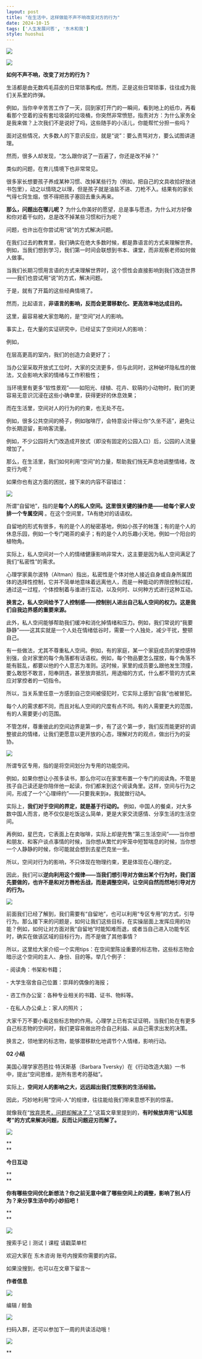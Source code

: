 ```yaml
---
layout: post
title: "在生活中，这样做能不声不响改变对方的行为"
date: 2024-10-15
tags: ['人生发展问答', '东木和我']
style: huoshui
---
```


![](/assets/post_images/2024-10-15-17319182472870.1171821875599206.jpeg)



![](/assets/post_images/2024-10-15-17319182471600.5621884445004905.jpeg)

**如何不声不响，改变了对方的行为？**

  

生活都是由无数鸡毛蒜皮的日常琐事构成。然而，正是这些日常琐事，往往成为我们关系里的炸弹。

  

例如，当你辛辛苦苦工作了一天，回到家打开门的一瞬间，看到地上的纸巾，再看看那个空着的没有套垃圾袋的垃圾桶，你突然非常愤怒，指责对方：为什么家务全是我来做？上次我们不是说好了吗，这些随手的小活儿，你能帮忙分担一些吗？

  

面对这些情况，大多数人的下意识反应，就是“说”：要么责骂对方，要么试图讲道理。

  

然而，很多人却发现，“怎么跟你说了一百遍了，你还是改不掉？”

  

类似的问题，在育儿情境下也非常常见。

  

很多家长想要孩子养成某种习惯、改掉某些行为（例如，把自己的文具收拾好放进书包里），动之以情晓之以理，但是孩子就是油盐不进、刀枪不入。结果有的家长气得七窍生烟，恨不得把孩子塞回去重头再来。

  

**那么，问题出在哪儿呢？** 为什么你美好的愿望，总是事与愿违，为什么对方好像和你对着干似的，总是改不掉某些习惯和行为呢？

  

问题，也许出在你尝试用“说”的方式解决问题。

  

在我们过去的教育里，我们确实在绝大多数时候，都是靠语言的方式来理解世界。例如，当我们想到学习，我们第一时间会联想到书本、课堂，而非观察老师如何做人做事。

  

当我们长期习惯用言语的方式来理解世界时，这个惯性会直接影响到我们改造世界——我们也尝试用“说”的方式，解决问题。

  

于是，就有了开篇的这些经典情境了。

  

然而，比起语言，**非语言的影响，反而会更潜移默化、更高效率地达成目的。**

  

这里，最容易被大家忽略的，是“空间”对人的影响。

  

事实上，在大量的实证研究中，已经证实了空间对人的影响：

  

例如，

  

在层高更高的室内，我们的创造力会更好了；

  

当办公室采取开放式工位时，大家的交流更多，但与此同时，这种破坏隐私性的做法，又会影响大家的情绪与工作积极性；

  

当环境里有更多“软性景观”——如阳光、绿植、花卉、软萌的小动物时，我们的更容易无意识沉浸在这些小确幸里，获得更好的休息效果；

  

而在生活里，空间对人的行为的约束，也无处不在。

  

例如，很多公共空间的椅子，例如咖啡厅，会特意设计得让你“久坐不适”，避免让你长期逗留，影响客流量。

  

例如，不少公园将大门改造成开放式（即没有固定的公园入口）后，公园的人流量增加了。

  

那么，在生活里，我们如何利用“空间”的力量，帮助我们悄无声息地调整情绪，改变行为呢？

  

如果你也有这方面的困扰，接下来的内容不容错过：

  

![](/assets/post_images/2024-10-15-17319182472870.5092187756520983.jpeg)

所谓“自留地”，指的是**每个人的私人空间。这里很关键的操作是——给每个家人安排一个专属空间** 。在这个空间里，TA有绝对的话语权。

  

自留地的形式有很多，有的是个人的秘密基地，例如小孩子的帐篷；有的是个人的休息乐园，例如一个专门喝茶的桌子；有的是个人的乐趣小天地，例如一个阳台的植物角。

  

实际上，私人空间对一个人的情绪健康影响非常大，这主要是因为私人空间满足了我们“私密性”的需求。

  

心理学家奥尔波特（Altman）指出，私密性是个体对他人接近自身或自身所属团体的选择性控制，它并不简单地意味着远离他人，而是一种能动的界限控制过程，通过这一过程，个体控制着与谁进行互动，以及何时、以何种方式进行这种互动。

  

**换言之，私人空间给予了人控制感——控制别人进出自己私人空间的权力。这是我们自我边界感的重要来源。**

  

此外，私人空间能够帮助我们缓冲和消化掉情绪和压力。例如，我们常说的“我要静静”——这其实就是一个人处在情绪低谷时，需要一个人独处，减少干扰，整顿自己。

  

有一些做法，尤其不尊重私人空间。例如，有的家庭，某一个家庭成员的掌控感特别强，会对家里的每个角落都有话语权。例如，每个物品要怎么摆放，每个角落不能有脏乱，都要以他的个人意志为准则。这时候，家里的成员要么跟他发生顶撞，要么敢怒不敢言，阳奉阴违，甚至放弃抵抗，用退缩的方式，什么都不管的方式来应对掌控者的一切指令。

  

所以，当关系里任意一方感到自己空间被侵犯时，它实际上感到“自我”也被冒犯。

  

每个人的需求都不同，而且对私人空间的尺度有点不同。有的人需要更大的范围，有的人需要更小的范围。

  

不管怎样，尊重彼此的空间边界是第一步，有了这个第一步，我们反而能更好的调整彼此的情绪，让我们更愿意以更开放的心态，理解对方的观点，做出行为的妥协。

  

![](/assets/post_images/2024-10-15-17319182473570.28199503923511227.jpeg)

所谓专区专用，指的是将空间划分为专用的功能空间。

  

例如，如果你想让小孩多读书，那么你可以在家里布置一个专门的阅读角。不管是孩子自己读还是你陪伴他一起读，你们都来到这个阅读角里。这样，空间与行为之间，形成了一个“心理缔约”——只要我来到a，我就做行动A。

  

实际上，**我们对于空间的界定，就是基于行动的。** 例如，中国人的餐桌，对大多数中国人而言，绝不仅仅是吃饭这么简单，更是大家交流感情、分享生活的生活空间。

  

再例如，星巴克，它表面上在卖咖啡，实际上却是兜售“第三生活空间”——当你想和朋友、和客户谈点事情的时候，当你想从繁忙的牢笼中短暂喘息的时候，当你想一个人静静的时候，你可能就会想到去星巴克坐一坐。

  

所以，空间对行为的影响，不只体现在物理约束，更是体现在心理约定。

  

因此，我们可以**逆向利用这个规律——当我们想引导对方做出某个行为时，我们首先要做的，也许不是和对方唇枪舌战，而是调整空间，让空间自然而然地引导对方的行为。**

  

![](/assets/post_images/2024-10-15-17319182475110.18141220701653626.jpeg)

前面我们已经了解到，我们需要有“自留地”，也可以利用“专区专用”的方式，引导行为。那么接下来的问题是，如何让我们这些目标，在实操层面上发挥应用的功能？例如，如何让对方面对我“自留地”时能知难而退，或者当自己进入功能专区时，确实在做该区域的目标行为，而不是做了其他事情？

  

所以，这里给大家介绍一个实用tips：在空间里陈设重要的标志物，这些标志物会暗示这个空间的主人、身份、目的等。举几个例子：

  

\- 阅读角：书架和书籍；

\- 大学生宿舍自己位置：崇拜的偶像的海报；

\- 咨工作办公室：各种专业相关的书籍、证书、物料等。

\- 在私人办公桌上：家人的照片；

  

大家千万不要小看这些标志物的作用。心理学上已有实证证明，当我们处在有更多自己标志物的空间时，我们更容易做出符合自己利益、从自己需求出发的决策。

  

换言之，领地里的标志物，能够潜移默化地调节个人情绪，影响行动。

  

**02 小结**

  

美国心理学家芭芭拉·特沃斯基（Barbara Tversky）在《行动改造大脑》一书中，提出“空间思维，是所有思考的基础”。

  

实际上，**空间对人的影响之大，远远超出我们觉察到的生活经验。**

  

因此，巧妙地利用“空间-人”的规律，往往能给我们带来意想不到的惊喜。

  

就像我在“[放弃思考，问题却解决了？](http://mp.weixin.qq.com/s?__biz=MzkyNTY0NTMzNQ==&mid=2247493114&idx=1&sn=cab92de80efab90c9f8b959ef560f22f&chksm=c1c1ca82f6b64394e36072c599534cb671bfff1cbecccef313301244bfcf52985e12bc0aad36&scene=21#wechat_redirect)”这篇文章里提到的，**有时候放弃用“认知思考”的方式来解决问题，反而让问题迎刃而解了。**

  

![](/assets/post_images/2024-10-15-17319182471290.21495128040400946.png)

**  
**

**今日互动**

**  
**

**你有哪些空间优化新想法？你之前无意中做了哪些空间上的调整，影响了别人行为？来分享生活中的小妙招吧！**

**  
**

![](/assets/post_images/2024-10-15-17319182471260.3395840040785849.png)

搜索手记丨测试丨课程 请戳菜单栏

欢迎大家在 东木咨询 账号内搜索你需要的内容。

如果没搜到，也可以在文章下留言～

  

**作者信息**

![](/assets/post_images/2024-10-15-17319182471310.19296685632344057.png)

编辑 / 鲸鱼

![](/assets/post_images/2024-10-15-17319182472540.3601768123814828.webp)

扫码入群，还可以参加下一周的共读活动哦！

  

![](/assets/post_images/2024-10-15-17319182478460.8271159781074298.png)

**